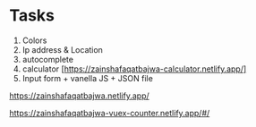 # Tasks

1. Colors
2. Ip address & Location
3. autocomplete
4. calculator [https://zainshafaqatbajwa-calculator.netlify.app/]
5. Input form + vanella JS + JSON file


https://zainshafaqatbajwa.netlify.app/

https://zainshafaqatbajwa-vuex-counter.netlify.app/#/
